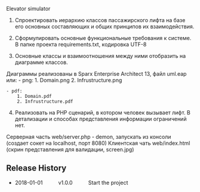 ﻿Elevator simulator

1) Спроектировать иерархию классов пассажирского лифта на базе его основных составляющих и общих принципов их взаимодействия.

2) Сформулировать основные функциональные требования к системе.
В папке проекта requirements.txt, кодировка UTF-8

3) Основные классы и взаимоотношения между ними отобразить на диаграмме классов.

Диаграммы реализованы в Sparx Enterprise Architect 13, файл uml.eap или:
	- png:
		1. Domain.png
		2. Infrustructure.png

	- pdf:
		1. Domain.pdf
		2. Infrustructure.pdf

4) Реализовать на PHP сценарий, в котором человек вызывает лифт. В детализации и способах представления информации ограничений нет.

Серверная часть web/server.php - demon, запускать из консоли (создает сокет на localhost, порт 8080)
Клиентская чать web/index.html (скрин представления для валидации, screen.jpg)


## Release History
* 2018-01-01   v1.0.0   Start the project